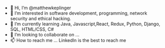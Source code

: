 - 👋 Hi, I’m @matthewkeplinger
- 👀 I’m interested in software development, programming, network security and ethical hacking. 
- 🌱 I’m currently learning Java, Javascript,React, Redux, Python, Django, SQL, HTML/CSS, C#
- 💞️ I’m looking to collaborate on ...
- 📫 How to reach me ... LinkedIn is the best to reach me

<!---
matthewkeplinger/matthewkeplinger is a ✨ special ✨ repository because its `README.md` (this file) appears on your GitHub profile.
You can click the Preview link to take a look at your changes.
--->

